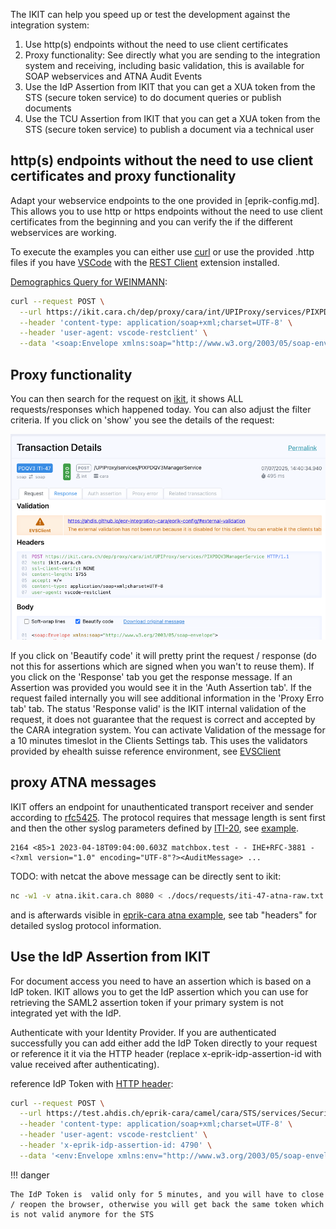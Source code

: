The IKIT can help you speed up or test the development against the integration system:

1. Use http(s) endpoints without the need to use client certificates
2. Proxy functionality: See directly what you are sending to the integration system and receiving, including basic
   validation, this is available for SOAP webservices and ATNA Audit Events
3. Use the IdP Assertion from IKIT that you can get a XUA token from the STS (secure token service) to do document
   queries or publish documents
4. Use the TCU Assertion from IKIT that you can get a XUA token from the STS (secure token service) to publish a
   document via a technical user

## http(s) endpoints without the need to use client certificates and proxy functionality

Adapt your webservice endpoints to the one provided in [eprik-config.md]. This allows you to use http or https endpoints
without the need to use client certificates from the beginning and you can verify the if the different webservices are
working.

To execute the examples you can either use [curl](https://curl.se/) or use the provided .http files if you
have [VSCode](https://code.visualstudio.com/) with
the [REST Client](https://marketplace.visualstudio.com/items?itemName=humao.rest-client) extension installed.

[Demographics Query for WEINMANN](requests/iti-47-weinmann-eprik.http):

```bash
curl --request POST \
  --url https://ikit.cara.ch/dep/proxy/cara/int/UPIProxy/services/PIXPDQV3ManagerService \
  --header 'content-type: application/soap+xml;charset=UTF-8' \
  --header 'user-agent: vscode-restclient' \
  --data '<soap:Envelope xmlns:soap="http://www.w3.org/2003/05/soap-envelope"><soap:Header><Action soap:mustUnderstand="true" xmlns="http://www.w3.org/2005/08/addressing">urn:hl7-org:v3:PRPA_IN201305UV02</Action><MessageID xmlns="http://www.w3.org/2005/08/addressing">urn:uuid:88c76963-f467-49e2-a2c0-a772a4685ee3</MessageID><To xmlns="http://www.w3.org/2005/08/addressing">https://ikit.cara.ch/dep/proxy/cara/int/UPIProxy/services/PIXPDQV3ManagerService</To><ReplyTo xmlns="http://www.w3.org/2005/08/addressing"><Address>http://www.w3.org/2005/08/addressing/anonymous</Address></ReplyTo></soap:Header><soap:Body><PRPA_IN201305UV02 xmlns="urn:hl7-org:v3" ITSVersion="XML_1.0"><id extension="1659464609650" root="1.3.6.1.4.1.21367.2017.2.1.104"/><creationTime value="20220822083241"/><interactionId extension="PRPA_IN201305UV02" root="2.16.840.1.113883.1.6"/><processingCode code="T"/><processingModeCode code="T"/><acceptAckCode code="AL"/><receiver typeCode="RCV"><device classCode="DEV" determinerCode="INSTANCE"><id root="2.16.756.5.30.1.177.2.2.1.1.3"/></device></receiver><sender typeCode="SND"><device classCode="DEV" determinerCode="INSTANCE"><id root="2.16.756.5.30.1.145.1.1"/></device></sender><controlActProcess classCode="CACT" moodCode="EVN"><code code="PRPA_TE201305UV02" displayName="2.16.840.1.113883.1.6"/><queryByParameter><queryId extension="1659464609651" root="1.3.6.1.4.1.21367.2017.2.1.104"/><statusCode code="new"/><responseModalityCode code="R"/><responsePriorityCode code="I"/><parameterList><livingSubjectName><value use="SRCH"><family>WEINMANN</family></value><semanticsText>LivingSubject.name</semanticsText></livingSubjectName></parameterList></queryByParameter></controlActProcess></PRPA_IN201305UV02></soap:Body></soap:Envelope>'
```

## Proxy functionality

You can then search for the request on [ikit](https://ikit.cara.ch/dep), it shows ALL requests/responses
which happened today. You can also adjust the filter criteria. If you click on 'show' you see the details of the
request:

![Image title](img/pdqv3-iti47.png)

If you click on 'Beautify code' it will pretty print the request / response (do not this for assertions which are signed
when you wan't to reuse them). If you click on the 'Response' tab you get the response message. If an Assertion was
provided you would see it in the 'Auth Assertion tab'. If the request failed internally you will see additional information
in the 'Proxy Erro tab' tab. The status 'Response valid' is the IKIT internal validation of the request, it does not
guarantee that the request is correct and accepted by the CARA integration system. You can activate Validation of the message for a 10 minutes timeslot in the Clients Settings tab. This uses the validators provided by ehealth suisse reference environment, see [EVSClient](https://ehealthsuisse.ihe-europe.net/evs/home.seam)

## proxy ATNA messages

IKIT offers an endpoint for unauthenticated transport receiver and sender according
to [rfc5425](https://www.rfc-editor.org/rfc/rfc5425#section-5.3). The protocol requires that message length is sent
first and then the other syslog parameters defined
by [ITI-20](https://profiles.ihe.net/ITI/TF/Volume2/ITI-20.html#3.20.4.1.2),
see [example](requests/iti-47-atna-raw.txt).

```
2164 <85>1 2023-04-18T09:04:00.603Z matchbox.test - - IHE+RFC-3881 - <?xml version="1.0" encoding="UTF-8"?><AuditMessage> ...
```

TODO: with netcat the above message can be directly sent to ikit:

```bash
nc -w1 -v atna.ikit.cara.ch 8080 < ./docs/requests/iti-47-atna-raw.txt 
```

and is afterwards visible
in [eprik-cara atna example](https://test.ahdis.ch/eprik-cara/index.html#/transaction/02bc28f6-03b6-4d8b-ae7f-34a889267152),
see tab "headers" for detailed syslog protocol information.

## Use the IdP Assertion from IKIT

For document access you need to have an assertion which is based on a IdP token.  IKIT allows you to get the IdP
assertion which you can use for retrieving the SAML2 assertion token if your primary system is not integrated yet with
the IdP.

Authenticate with your Identity Provider. If you are authenticated successfully you can add either add
the IdP Token directly to your request or reference it it via the HTTP header (replace x-eprik-idp-assertion-id with
value received after authenticating).

reference IdP Token with [HTTP header](requests/sts-idp-httpheader-eprik.http):

```bash
curl --request POST \
  --url https://test.ahdis.ch/eprik-cara/camel/cara/STS/services/SecurityTokenService \
  --header 'content-type: application/soap+xml;charset=UTF-8' \
  --header 'user-agent: vscode-restclient' \
  --header 'x-eprik-idp-assertion-id: 4790' \
  --data '<env:Envelope xmlns:env="http://www.w3.org/2003/05/soap-envelope"><env:Header xmlns:wsa="http://www.w3.org/2005/08/addressing"><wsa:Action>http://docs.oasis-open.org/ws-sx/ws-trust/200512/RST/Issue</wsa:Action><wsa:MessageID>6ed3440a-0164-49c4-b9d2-235422819e90</wsa:MessageID><wsse:Security xmlns:wsse="http://docs.oasis-open.org/wss/2004/01/oasis-200401-wss-wssecurity-secext-1.0.xsd"></wsse:Security></env:Header><env:Body><wst:RequestSecurityToken xmlns:wst="http://docs.oasis-open.org/ws-sx/ws-trust/200512"><wst:RequestType>http://docs.oasis-open.org/ws-sx/ws-trust/200512/Issue</wst:RequestType><wsp:AppliesTo xmlns:wsp="http://schemas.xmlsoap.org/ws/2004/09/policy"><wsa:EndpointReference xmlns:wsa="http://www.w3.org/2005/08/addressing"><wsa:Address>https://test.ahdis.ch/mag-cara</wsa:Address></wsa:EndpointReference></wsp:AppliesTo><wst:TokenType>http://docs.oasis-open.org/wss/oasis-wss-saml-token-profile-1.1#SAMLV2.0</wst:TokenType><wst:Claims Dialect="http://www.bag.admin.ch/epr/2017/annex/5/amendment/2"><saml2:Attribute xmlns:saml2="urn:oasis:names:tc:SAML:2.0:assertion" Name="urn:oasis:names:tc:xacml:2.0:resource:resource-id"><saml2:AttributeValue xmlns:xs="http://www.w3.org/2001/XMLSchema" xmlns:xsi="http://www.w3.org/2001/XMLSchema-instance" xsi:type="xs:string">761337613645876216^^^&amp;2.16.756.5.30.1.127.3.10.3&amp;ISO</saml2:AttributeValue></saml2:Attribute><saml2:Attribute xmlns:saml2="urn:oasis:names:tc:SAML:2.0:assertion" Name="urn:oasis:names:tc:xspa:1.0:subject:purposeofuse"><saml2:AttributeValue xmlns:xs="http://www.w3.org/2001/XMLSchema" xmlns:xsi="http://www.w3.org/2001/XMLSchema-instance" xsi:type="xs:anyType"><PurposeOfUse xmlns="urn:hl7-org:v3" code="NORM" codeSystem="2.16.756.5.30.1.127.3.10.5" codeSystemName="eHealth Suisse Verwendungszweck" displayName="Normal Access" xsi:type="CE"/></saml2:AttributeValue></saml2:Attribute><saml2:Attribute xmlns:saml2="urn:oasis:names:tc:SAML:2.0:assertion" Name="urn:oasis:names:tc:xacml:2.0:subject:role" NameFormat="urn:oasis:names:tc:SAML:2.0:attrname-format:unspecified"><saml2:AttributeValue xmlns:xs="http://www.w3.org/2001/XMLSchema"><Role xmlns="urn:hl7-org:v3" code="HCP" codeSystem="2.16.756.5.30.1.127.3.10.6" codeSystemName="eHealth Suisse EPR Akteure" displayName="Healthcare professional" xmlns:xsi="http://www.w3.org/2001/XMLSchema-instance" xsi:type="CE"/></saml2:AttributeValue></saml2:Attribute></wst:Claims></wst:RequestSecurityToken></env:Body></env:Envelope>'
```

!!! danger

    The IdP Token is  valid only for 5 minutes, and you will have to close / reopen the browser, otherwise you will get back the same token which is not valid anymore for the STS

